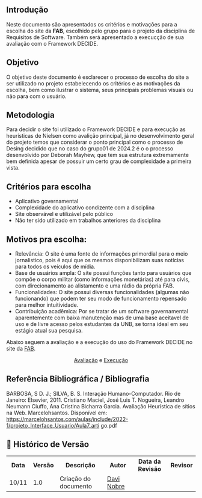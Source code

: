 ## Introdução

Neste documento são apresentados os critérios e motivações para a escolha do site da **FAB**, escolhido pelo grupo para o projeto da disciplina de Requisitos de Software. Também será apresentado a execucção de sua avaliação com o Framework DECIDE. 

## Objetivo

O objetivo deste documento é esclarecer o processo de escolha do site a ser utilizado no projeto estabelecendo os critérios e as motivações da escolha, bem como ilustrar o sistema, seus principais problemas visuais ou não para com o usuário. 


## Metodologia

Para decidir o site foi utilizado o Framework DECIDE e para execução as heurísticas de Nielsen como avalição principal, já no desenvolvimento geral do projeto temos que considerar o ponto principal como o processo de Desing decidido que no caso do grupo01 de 2024.2 é o o processo desenvolvido por Deborah Mayhew, que tem sua estrutura extremamente bem definida apesar de possuir um certo grau de complexidade a primeira vista. 

## Critérios para escolha

- Aplicativo governamental
- Complexidade do aplicativo condizente com a disciplina
- Site observável e utilizável pelo público
- Não ter sido utilizado em trabalhos anteriores da disciplina

## Motivos pra escolha: 

- Relevância: O site é uma fonte de informações primordial para o meio jornalistico, pois é aqui que os mesmos disponibilizam suas notícias para todos os veículos de mídia. 
- Base de usuários ampla: O site possui funções tanto para usuários que compõe o corpo militar (como informações monetárias) até para civis, com direcionamento ao alistamento e uma rádio da própria FAB.
- Funcionalidades: O site possui diversas funcionalidades (algumas não funcionando) que podem ter seu modo de funcionamento repensado para melhor intuitividade. 
- Contribuição acadêmica: Por se tratar de um software governamental aparentemente com baixa manutenção mas de uma base aceitavel de uso e de livre acesso pelos estudantes da UNB, se torna ideal em seu estágio atual sua pesquisa. 

Abaixo seguem a avaliação e a execução do uso do Framework DECIDE no site da [FAB](https://www.fab.mil.br/index.php). 

<div align="center">                                                                        
    <a href="../../assets/avaliacao.pdf" target="_blank">Avaliação</a>     
    e
    <a href="../../assets/execucao.pdf" target="_blank">Execução</a>
</div>

## Referência Bibliográfica / Bibliografia

BARBOSA, S D. J.; SILVA, B. S. Interação Humano-Computador. Rio de Janeiro:
Elsevier, 2011.
Cristiano Maciel, José Luis T. Nogueira, Leandro Neumann Ciuffo, Ana Cristina
Bicharra Garcia. Avaliação Heurística de sítios na Web. Marcelohsantos. Disponível
em:
https://marcelohsantos.com/aulas/include/2022-1/projeto_Interface_Usuario/Aula7_arti
go.pdf

## :round_pushpin: Histórico de Versão 

<div align="center">
    <table>
        <tr>
            <th>Data</th>
            <th>Versão</th>
            <th>Descrição</th>
            <th>Autor</th>
            <th>Data da Revisão</th>
            <th>Revisor</th>
        </tr>
        <tr>
            <td>10/11</td>
            <td>1.0</td>
            <td>Criação do documento </td>
            <td><a href="https://github.com/Jagaima">Davi Nobre</a></td>
            <td></td>
            <td><a</a></td>
        </tr>
    </table>
</div>